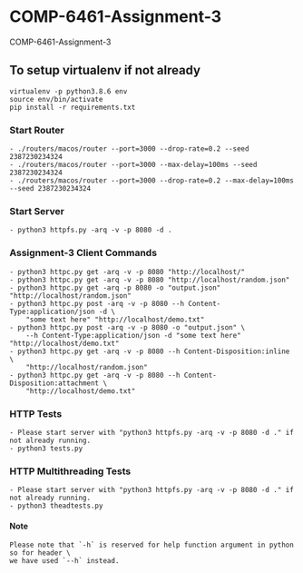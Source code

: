 # COMP-6461-Assignment-3
COMP-6461-Assignment-3

## To setup virtualenv if not already
    
    virtualenv -p python3.8.6 env
    source env/bin/activate
    pip install -r requirements.txt

### Start Router
    - ./routers/macos/router --port=3000 --drop-rate=0.2 --seed 2387230234324
    - ./routers/macos/router --port=3000 --max-delay=100ms --seed 2387230234324
    - ./routers/macos/router --port=3000 --drop-rate=0.2 --max-delay=100ms --seed 2387230234324

### Start Server
    - python3 httpfs.py -arq -v -p 8080 -d .

### Assignment-3 Client Commands
    - python3 httpc.py get -arq -v -p 8080 "http://localhost/"
    - python3 httpc.py get -arq -v -p 8080 "http://localhost/random.json"
    - python3 httpc.py get -arq -p 8080 -o "output.json" "http://localhost/random.json"
    - python3 httpc.py post -arq -v -p 8080 --h Content-Type:application/json -d \
        "some text here" "http://localhost/demo.txt"
    - python3 httpc.py post -arq -v -p 8080 -o "output.json" \
        --h Content-Type:application/json -d "some text here" "http://localhost/demo.txt"
    - python3 httpc.py get -arq -v -p 8080 --h Content-Disposition:inline \
        "http://localhost/random.json"
    - python3 httpc.py get -arq -v -p 8080 --h Content-Disposition:attachment \
        "http://localhost/demo.txt"

### HTTP Tests
    - Please start server with "python3 httpfs.py -arq -v -p 8080 -d ." if not already running.
    - python3 tests.py

### HTTP Multithreading Tests
    - Please start server with "python3 httpfs.py -arq -v -p 8080 -d ." if not already running.
    - python3 theadtests.py

#### Note
    Please note that `-h` is reserved for help function argument in python so for header \
    we have used `--h` instead.
